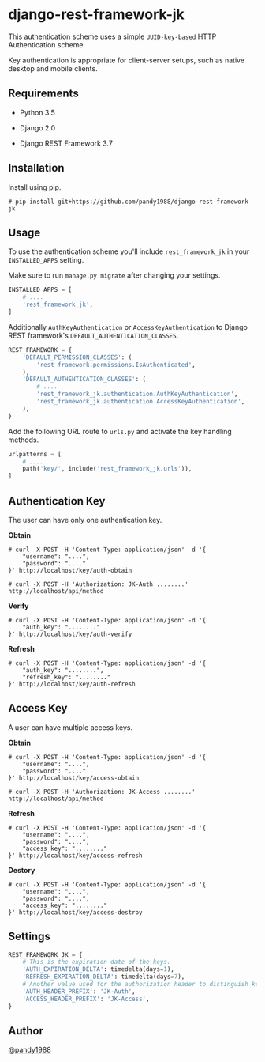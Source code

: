 # django-rest-framework-jk

This authentication scheme uses a simple `UUID-key-based` HTTP Authentication scheme.

Key authentication is appropriate for client-server setups, such as native desktop and mobile clients.

## Requirements

- Python 3.5

- Django 2.0

- Django REST Framework 3.7

## Installation

Install using pip.

```
# pip install git+https://github.com/pandy1988/django-rest-framework-jk
```

## Usage

To use the authentication scheme you'll include `rest_framework_jk` in your `INSTALLED_APPS` setting.

Make sure to run `manage.py migrate` after changing your settings.

```python
INSTALLED_APPS = [
    # ....
    'rest_framework_jk',
]
```

Additionally `AuthKeyAuthentication` or `AccessKeyAuthentication` to Django REST framework's `DEFAULT_AUTHENTICATION_CLASSES`.

```python
REST_FRAMEWORK = {
    'DEFAULT_PERMISSION_CLASSES': (
        'rest_framework.permissions.IsAuthenticated',
    ),
    'DEFAULT_AUTHENTICATION_CLASSES': (
        # ....
        'rest_framework_jk.authentication.AuthKeyAuthentication',
        'rest_framework_jk.authentication.AccessKeyAuthentication',
    ),
}
```

Add the following URL route to `urls.py` and activate the key handling methods.

```python
urlpatterns = [
    # ....
    path('key/', include('rest_framework_jk.urls')),
]
```

## Authentication Key

The user can have only one authentication key.

**Obtain**

```
# curl -X POST -H 'Content-Type: application/json' -d '{
    "username": "....",
    "password": "...."
}' http://localhost/key/auth-obtain
```

```
# curl -X POST -H 'Authorization: JK-Auth ........' http://localhost/api/method
```

**Verify**

```
# curl -X POST -H 'Content-Type: application/json' -d '{
    "auth_key": "........"
}' http://localhost/key/auth-verify
```

**Refresh**

```
# curl -X POST -H 'Content-Type: application/json' -d '{
    "auth_key": "........",
    "refresh_key": "........"
}' http://localhost/key/auth-refresh
```

## Access Key

A user can have multiple access keys.

**Obtain**

```
# curl -X POST -H 'Content-Type: application/json' -d '{
    "username": "....",
    "password": "...."
}' http://localhost/key/access-obtain
```

```
# curl -X POST -H 'Authorization: JK-Access ........' http://localhost/api/method
```

**Refresh**

```
# curl -X POST -H 'Content-Type: application/json' -d '{
    "username": "....",
    "password": "....",
    "access_key": "........"
}' http://localhost/key/access-refresh
```

**Destory**

```
# curl -X POST -H 'Content-Type: application/json' -d '{
    "username": "....",
    "password": "....",
    "access_key": "........"
}' http://localhost/key/access-destroy
```

## Settings

```python
REST_FRAMEWORK_JK = {
    # This is the expiration date of the keys.
    'AUTH_EXPIRATION_DELTA': timedelta(days=1),
    'REFRESH_EXPIRATION_DELTA': timedelta(days=7),
    # Another value used for the authorization header to distinguish keys.
    'AUTH_HEADER_PREFIX': 'JK-Auth',
    'ACCESS_HEADER_PREFIX': 'JK-Access',
}
```

## Author

[@pandy1988](https://github.com/pandy1988)
